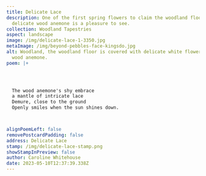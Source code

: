```yaml
---
title: Delicate Lace
description: One of the first spring flowers to claim the woodland floor, the
  delicate wood anemone is a pleasure to see.
collection: Woodland Tapestries
aspect: landscape
image: /img/delicate-lace-1-3350.jpg
metaImage: /img/beyond-pebbles-face-kingsdo.jpg
alt: Woodland, the woodland floor is covered with delicate white flowers, the
  wood anemone.
poem: |+
  



  The wood anemone's shy embrace
  a mantle of intricate lace
  Demure, close to the ground 
  Openly smiles when the sun shines down.



alignPoemLeft: false
removePostcardPadding: false
address: Delicate Lace
stamp: /img/delicate-lace-stamp.png
showStampInPreview: false
author: Caroline Whitehouse
date: 2023-05-10T12:37:39.338Z
---
```


